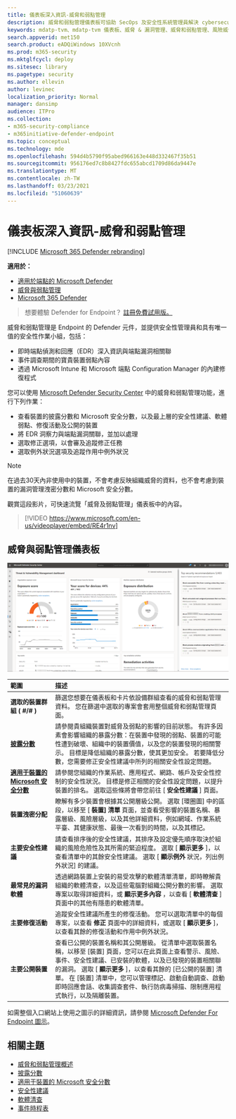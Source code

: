 ```yaml
---
title: 儀表板深入資訊-威脅和弱點管理
description: 威脅和弱點管理儀表板可協助 SecOps 及安全性系統管理員解決 cybersecurity 威脅，並建立其組織的安全性恢復能力。
keywords: mdatp-tvm、mdatp-tvm 儀表板、威脅 & 漏洞管理、威脅和弱點管理、風險威脅 & 漏洞管理、安全性設定、裝置的 Microsoft 安全分數、披露分數
search.appverid: met150
search.product: eADQiWindows 10XVcnh
ms.prod: m365-security
ms.mktglfcycl: deploy
ms.sitesec: library
ms.pagetype: security
ms.author: ellevin
author: levinec
localization_priority: Normal
manager: dansimp
audience: ITPro
ms.collection:
- m365-security-compliance
- m365initiative-defender-endpoint
ms.topic: conceptual
ms.technology: mde
ms.openlocfilehash: 594d4b5790f95abed966163e448d332467f35b51
ms.sourcegitcommit: 956176ed7c8b8427fdc655abcd1709d86da9447e
ms.translationtype: MT
ms.contentlocale: zh-TW
ms.lasthandoff: 03/23/2021
ms.locfileid: "51060639"
---
```

# <a name="dashboard-insights---threat-and-vulnerability-management"></a>儀表板深入資訊-威脅和弱點管理

[!INCLUDE [Microsoft 365 Defender rebranding](../../includes/microsoft-defender.md)]

**適用於：**

- [適用於端點的 Microsoft Defender](https://go.microsoft.com/fwlink/?linkid=2154037)
- [威脅與弱點管理](next-gen-threat-and-vuln-mgt.md)
- [Microsoft 365 Defender](https://go.microsoft.com/fwlink/?linkid=2118804)

> 想要體驗 Defender for Endpoint？ [註冊免費試用版。](https://www.microsoft.com/microsoft-365/windows/microsoft-defender-atp?ocid=docs-wdatp-portaloverview-abovefoldlink)

威脅和弱點管理是 Endpoint 的 Defender 元件，並提供安全性管理員和具有唯一值的安全性作業小組，包括：


- 即時端點偵測和回應（EDR）深入資訊與端點漏洞相關聯
- 事件調查期間的寶貴裝置弱點內容
- 透過 Microsoft Intune 和 Microsoft 端點 Configuration Manager 的內建修復程式  
  
您可以使用 [Microsoft Defender Security Center](https://securitycenter.windows.com/) 中的威脅和弱點管理功能，進行下列作業：

- 查看裝置的披露分數和 Microsoft 安全分數，以及最上層的安全性建議、軟體弱點、修復活動及公開的裝置
- 將 EDR 洞察力與端點漏洞關聯，並加以處理
- 選取修正選項，以會審及追蹤修正任務
- 選取例外狀況選項及追蹤作用中例外狀況

> [!NOTE]
> 在過去30天內非使用中的裝置，不會考慮反映組織威脅的資料，也不會考慮到裝置的漏洞管理洩密分數和 Microsoft 安全分數。

觀賞這段影片，可快速流覽「威脅及弱點管理」儀表板中的內容。

>[!VIDEO https://www.microsoft.com/en-us/videoplayer/embed/RE4r1nv]

## <a name="threat-and-vulnerability-management-dashboard"></a>威脅與弱點管理儀表板

 ![Microsoft Defender for Endpoint 入口網站](images/tvm-dashboard-devices.png)

範圍 | 描述
:---|:---
**選取的裝置群組 ( #/# )**   | 篩選您想要在儀表板和卡片依設備群組查看的威脅和弱點管理資料。 您在篩選中選取的專案會套用整個威脅和弱點管理頁面。
[**披露分數**](tvm-exposure-score.md)   | 請參閱貴組織裝置對威脅及弱點的影響的目前狀態。 有許多因素會影響組織的暴露分數：在裝置中發現的弱點、裝置的可能性遭到破壞、組織中的裝置價值，以及您的裝置發現的相關警示。 目標是降低組織的暴露分數，使其更加安全。 若要降低分數，您需要修正安全性建議中所列的相關安全性設定問題。
[**適用于裝置的 Microsoft 安全分數**](tvm-microsoft-secure-score-devices.md) | 請參閱您組織的作業系統、應用程式、網路、帳戶及安全性控制的安全性狀況。 目標是修正相關的安全性設定問題，以提升裝置的排名。 選取這些條將會帶您前往 [ **安全性建議** ] 頁面。
**裝置洩密分配** | 瞭解有多少裝置會根據其公開層級公開。 選取 [環圈圖] 中的區段，以移至 [ **裝置] 清單** 頁面，並查看受影響的裝置名稱、暴露層級、風險層級，以及其他詳細資料，例如網域、作業系統平臺、其健康狀態、最後一次看到的時間，以及其標記。
**主要安全性建議** | 請查看排序後的安全性建議，其排序及設定優先順序取決於組織的風險危險性及其所需的緊迫程度。 選取 [ **顯示更多** ]，以查看清單中的其餘安全性建議。 選取 [ **顯示例外** 狀況，列出例外狀況] 的建議。
**最常見的漏洞軟體** | 透過網路裝置上安裝的易受攻擊的軟體清單清單，即時瞭解貴組織的軟體清查，以及這些電腦對組織公開分數的影響。 選取專案以取得詳細資料，或 **顯示更多內容** ，以查看 [ **軟體清查** ] 頁面中的其他有隱患的軟體清單。
**主要修復活動** | 追蹤安全性建議所產生的修復活動。 您可以選取清單中的每個專案，以查看 **修正** 頁面中的詳細資料，或選取 [ **顯示更多** ]，以查看其餘的修復活動和作用中例外狀況。
**主要公開裝置** | 查看已公開的裝置名稱和其公開層級。 從清單中選取裝置名稱，以移至 [裝置] 頁面，您可以在此頁面上查看警示、風險、事件、安全性建議、已安裝的軟體，以及已發現的裝置相關聯的漏洞。 選取 [ **顯示更多** ]，以查看其餘的 [已公開的裝置] 清單。 在 [裝置] 清單中，您可以管理標記、啟動自動調查、啟動即時回應會話、收集調查套件、執行防病毒掃描、限制應用程式執行，以及隔離裝置。

如需整個入口網站上使用之圖示的詳細資訊，請參閱 [Microsoft Defender For Endpoint 圖示](portal-overview.md#microsoft-defender-for-endpoint-icons)。


## <a name="related-topics"></a>相關主題

- [威脅和弱點管理概述](next-gen-threat-and-vuln-mgt.md)
- [披露分數](tvm-exposure-score.md)
- [適用于裝置的 Microsoft 安全分數](tvm-microsoft-secure-score-devices.md)
- [安全性建議](tvm-security-recommendation.md)
- [軟體清查](tvm-software-inventory.md)
- [事件時程表](threat-and-vuln-mgt-event-timeline.md)


